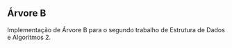## Árvore B

Implementação de Árvore B para o segundo trabalho de Estrutura de Dados e Algoritmos 2. 
